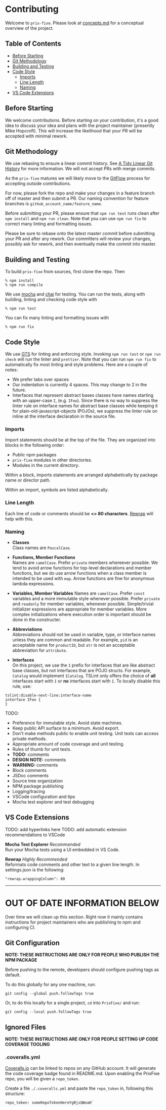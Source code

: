 # Contributing

Welcome to `prix-fixe`. Please look at [concepts.md](documentation/concepts.md) for a conceptual overview of the project.

## Table of Contents
* [Before Starting](#Before-Starting)
* [Git Methodology](#Git-Methodology)
* [Building and Testing](#Building-And-Testing)
* [Code Style](#Code-Style)
   * [Imports](#Imports)
   * [Line Length](#Line-Length)
   * [Naming](#)
* [VS Code Extensions](#VS-Code-Extensions)

## Before Starting
We welcome contributions.
Before starting on your contribution, it's a good idea to discuss your idea and plans with the project maintainer (presently Mike Hopcroft).
This will increase the likelihood that your PR will be accepted with minimal rework.

## Git Methodology

We use rebasing to ensure a linear commit history. See [A Tidy Linear Git History](http://www.bitsnbites.eu/a-tidy-linear-git-history/) for more information. We will not accept PRs with merge commits.

As the `prix-fixe` matures we will likely move to the [GitFlow](https://www.atlassian.com/git/tutorials/comparing-workflows/gitflow-workflow) process for accepting outside contributions.

For now, please fork the repo and make your changes in a feature branch off of master and then submit a PR. 
Our naming convention for feature branches is `github_account_name/feature_name`.

Before submitting your PR, please ensure that `npm run test` runs clean after `npm install` and `npm run clean`.
Note that you can use `npm run fix` to correct many linting and formatting issues.

Please be sure to rebase onto the latest master commit before submitting your PR and after any rework. Our committers will review your changes, possibly ask for rework, and then eventually make the commit into master.

## Building and Testing
To build `prix-fixe` from sources, first clone the repo.
Then
~~~
% npm install
% npm run compile
~~~

We use [mocha](https://www.npmjs.com/package/mocha) and [chai](https://www.npmjs.com/package/chai) for testing. You can run the tests, along with building, linting and checking code style with
~~~
% npm run test
~~~

You can fix many linting and formatting issues with
~~~
% npm run fix
~~~


## Code Style

We use [GTS](https://www.npmjs.com/package/gts) for linting and enforcing style.
Invoking `npm run test` or `npm run check` will run the linter and `prettier`.
Note that you can run `npm run fix` to automatically fix most linting and style problems.
Here are a couple of notes:
* We prefer tabs over spaces
* Our indentation is currently 4 spaces. This may change to 2 in the future.
* Interfaces that represent abstract bases classes have names starting with an upper-case `I`, (e.g. `IFoo`).
Since there is no way to suppress the linter rule on interface names for abstract base classes while keeping it for plain-old-javascript-objects (POJOs), we suppress the linter rule on inline at the interface declaration in the source file. 

### Imports
Import statements should be at the top of the file.
They are organized into blocks in the following order:

* Public npm packages
* `prix-fixe` modules in other directories.
* Modules in the current directory.

Within a block, imports statements are arranged alphabetically by package name or director path.

Within an import, symbols are listed alphabetically.

### Line Length
Each line of code or comments should be **<= 80 characters**. [Rewrap](#Extensions) will help with this.

### Naming

* **Classes**</br>Class names are `PascalCase`.
* **Functions, Member Functions**<br>Names are `camelCase`.
Prefer `private` members whereever possible.
We tend to avoid arrow functions for top-level declarations
and member functions, but we do use arrow functions when a 
class member is intended to be used with `map`. Arrow functions are fine for anonymous lambda expressions.
* **Variables, Member Variables** Names are `camelCase`. Prefer `const` variables and a more immutable style whenever possible. Prefer `private` and `readonly` for member variables, whenever possible. Simple/trivial initializer expressions are appropriate for member variables. More complex initializations where execution
order is important should be done in the constructer.
* **Abbreviations**</br>Abbreviations should not be used in variable, type, or interface names unless they are common and readable. For example, `pid` is an acceptable name for `productID`, but `atr` is not an acceptable abbreviation for `attribute`.

* **Interfaces**</br>On this project, we use the `I` prefix for interfaces that are like abstract base classes, but not interfaces that are POJO structs. For example, `Catalog` would implement `ICatalog`. TSLint only offers the choice of **all** interfaces start with `I` or **no** interfaces start with `I`. To locally disable this rule, use:

~~~
tslint:disable-next-line:interface-name
interface IFoo {
}
~~~

TODO:
* Preference for immutable style. Avoid state machines.
* Keep public API surface to a minimum. Avoid export.
* Don't make methods public to enable unit testing. Unit tests can access private methods.
* Appropriate amount of code coverage and unit testing.
* Rules of thumb for unit tests.
* **TODO:** comments
* **DESIGN NOTE:** comments
* **WARNING:** comments
* Block comments
* JSDoc comments
* Source tree organization
* NPM package publishing
* Logging/tracing
* VSCode configuration and tips
* Mocha test explorer and test debugging

## VS Code Extensions
TODO: add hyperlinks here
TODO: add automatic extension recommendations to VSCode

**Mocha Test Explorer** *Recommended*</br>Run your Mocha tests using a UI embedded in VS Code.

**Rewrap** *Highly Recommended*</br>Reformats code comments and other text to a given line length. In settings.json is the following:

    "rewrap.wrappingColumn": 80


-----
# OUT OF DATE INFORMATION BELOW

Over time we will clean up this section. Right now it mainly contains instructions for project maintainers who are publishing to npm and configuring CI.

## Git Configuration

**NOTE: THESE INSTRUCTIONS ARE ONLY FOR PEOPLE WHO PUBLISH THE NPM PACKAGE**

Before pushing to the remote, developers should configure pushing tags as default.

To do this globally for any one machine, run:

`git config --global push.followTags true`

Or, to do this locally for a single project, `cd` into `PrixFixe/` and run:

`git config --local push.followTags true`

## Ignored Files

**NOTE: THESE INSTRUCTIONS ARE ONLY FOR PEOPLE SETTING UP CODE COVERAGE TOOLING**

### .coveralls.yml

[Coveralls.io](https://coveralls.io/) can be linked to repos on any GitHub account. It will generate the code coverage badge found in README.md. Upon enabling the PrixFixe repo, you will be given a `repo_token`.

Create a file `./.coveralls.yml` and paste the `repo_token` in, following this structure:

```
repo_token: someRepoTokenHereYgRjsQWoaH`
```
